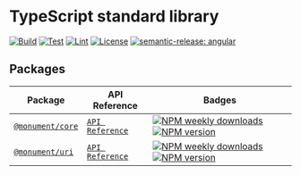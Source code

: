 # TypeScript standard library


[![Build](https://img.shields.io/github/workflow/status/monumentjs/workspace/Release?logo=typescript&logoColor=white)](https://github.com/monumentjs/workspace/actions)
[![Test](https://img.shields.io/github/workflow/status/monumentjs/workspace/Release?logo=jest&label=test)](https://github.com/monumentjs/workspace/actions)
[![Lint](https://img.shields.io/github/workflow/status/monumentjs/workspace/Release?logo=eslint&label=lint)](https://github.com/monumentjs/workspace/actions)
[![License](https://img.shields.io/github/license/monumentjs/workspace?logo=github)](/LICENSE)
[![semantic-release: angular](https://img.shields.io/badge/semantic--release-angular-e10079?logo=semantic-release)](https://github.com/semantic-release/semantic-release)

## Packages

| Package | API Reference | Badges |
| ------- | ------------- | ------ |
| [`@monument/core`](https://www.npmjs.com/package/@monument/core) | [`API Reference`](https://monumentjs.github.io/workspace/modules/_monument_core.html) | [![NPM weekly downloads](https://img.shields.io/npm/dw/@monument/core?logo=npm)](https://www.npmjs.com/package/@monument/core) [![NPM version](https://img.shields.io/npm/v/@monument/core?logo=npm&label=version&logoColor=white)](https://www.npmjs.com/package/@monument/core) |
| [`@monument/uri`](https://www.npmjs.com/package/@monument/uri) | [`API Reference`](https://monumentjs.github.io/workspace/modules/_monument_uri.html) | [![NPM weekly downloads](https://img.shields.io/npm/dw/@monument/uri?logo=npm)](https://www.npmjs.com/package/@monument/uri) [![NPM version](https://img.shields.io/npm/v/@monument/uri?logo=npm&label=version&logoColor=white)](https://www.npmjs.com/package/@monument/uri) |
